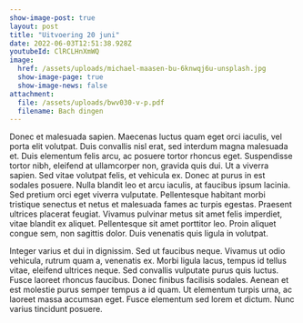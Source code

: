 ```yaml
---
show-image-post: true
layout: post
title: "Uitvoering 20 juni"
date: 2022-06-03T12:51:38.928Z
youtubeId: ClRCLHnXmWQ
image: 
  href: /assets/uploads/michael-maasen-bu-6knwqj6u-unsplash.jpg
  show-image-page: true
  show-image-news: false
attachment:
  file: /assets/uploads/bwv030-v-p.pdf
  filename: Bach dingen
---
```

Donec et malesuada sapien. Maecenas luctus quam eget orci iaculis, vel porta elit volutpat. Duis convallis nisl erat, sed interdum magna malesuada et. Duis elementum felis arcu, ac posuere tortor rhoncus eget. Suspendisse tortor nibh, eleifend at ullamcorper non, gravida quis dui. Ut a viverra sapien. Sed vitae volutpat felis, et vehicula ex. Donec at purus in est sodales posuere. Nulla blandit leo et arcu iaculis, at faucibus ipsum lacinia. Sed pretium orci eget viverra vulputate. Pellentesque habitant morbi tristique senectus et netus et malesuada fames ac turpis egestas. Praesent ultrices placerat feugiat. Vivamus pulvinar metus sit amet felis imperdiet, vitae blandit ex aliquet. Pellentesque sit amet porttitor leo. Proin aliquet congue sem, non sagittis dolor. Duis venenatis quis ligula in volutpat.

Integer varius et dui in dignissim. Sed ut faucibus neque. Vivamus ut odio vehicula, rutrum quam a, venenatis ex. Morbi ligula lacus, tempus id tellus vitae, eleifend ultrices neque. Sed convallis vulputate purus quis luctus. Fusce laoreet rhoncus faucibus. Donec finibus facilisis sodales. Aenean et est molestie purus semper tempus a id quam. Ut elementum turpis urna, ac laoreet massa accumsan eget. Fusce elementum sed lorem et dictum. Nunc varius tincidunt posuere.